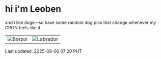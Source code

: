 # hi i'm Leoben

and i like dogs—so have some random dog pics that change whenever my CRON feels like it

|  |  |
|--------|----------|
| ![Borzoi](https://random-dog-vercel.vercel.app/api/random-borzoi?v=1754436018) | ![Labrador](https://random-dog-vercel.vercel.app/api/random-labrador?v=1754436018) |

Last updated: 2025-08-06 07:20 PHT
